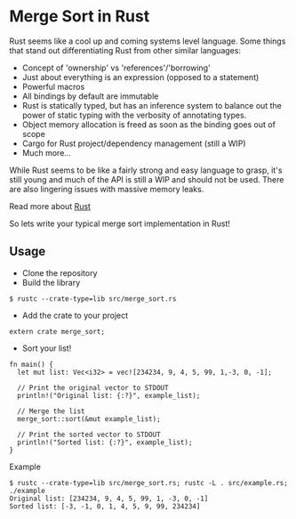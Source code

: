 # Merge Sort in Rust

Rust seems like a cool up and coming systems level language. Some things that stand out differentiating Rust from other similar languages:

* Concept of 'ownership' vs 'references'/'borrowing'
* Just about everything is an expression (opposed to a statement)
* Powerful macros
* All bindings by default are immutable
* Rust is statically typed, but has an inference system to balance out the power of static typing with the verbosity of annotating types.
* Object memory allocation is freed as soon as the binding goes out of scope
* Cargo for Rust project/dependency management (still a WIP)
* Much more...

While Rust seems to be like a fairly strong and easy language to grasp, it's still young and much of the API is still a WIP and should not be used. There are also lingering issues with massive memory leaks.

Read more about [Rust](https://doc.rust-lang.org)

So lets write your typical merge sort implementation in Rust!

## Usage

* Clone the repository
* Build the library

```shell
$ rustc --crate-type=lib src/merge_sort.rs
```

* Add the crate to your project

```
extern crate merge_sort;
```

* Sort your list!

```
fn main() {
  let mut list: Vec<i32> = vec![234234, 9, 4, 5, 99, 1,-3, 0, -1];
  
  // Print the original vector to STDOUT
  println!("Original list: {:?}", example_list);

  // Merge the list
  merge_sort::sort(&mut example_list);

  // Print the sorted vector to STDOUT
  println!("Sorted list: {:?}", example_list);
}
``` 

Example

```shell
$ rustc --crate-type=lib src/merge_sort.rs; rustc -L . src/example.rs; ./example
Original list: [234234, 9, 4, 5, 99, 1, -3, 0, -1]
Sorted list: [-3, -1, 0, 1, 4, 5, 9, 99, 234234]
```
